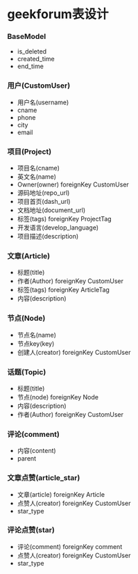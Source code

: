 # geekforum表设计

### BaseModel
- is_deleted
- created_time
- end_time

### 用户(CustomUser)
- 用户名(username)
- cname
- phone
- city
- email

### 项目(Project)
- 项目名(cname)
- 英文名(name)
- Owner(owner)        foreignKey CustomUser
- 源码地址(repo_url)
- 项目首页(dash_url)
- 文档地址(document_url)
- 标签(tags)          foreignKey ProjectTag
- 开发语言(develop_language)
- 项目描述(description)

### 文章(Article)
- 标题(title)
- 作者(Author)        foreignKey CustomUser
- 标签(tags)          foreignKey ArticleTag
- 内容(description)

### 节点(Node)
- 节点名(name)
- 节点key(key)
- 创建人(creator)     foreignKey CustomUser

### 话题(Topic)
- 标题(title)
- 节点(node)          foreignKey Node
- 内容(description)   
- 作者(Author)        foreignKey CustomUser

### 评论(comment)
- 内容(content)
- parent

### 文章点赞(article_star)
- 文章(article)       foreignKey Article
- 点赞人(creator)     foreignKey CustomUser
- star_type            

### 评论点赞(star)
- 评论(comment)       foreignKey comment
- 点赞人(creator)     foreignKey CustomUser
- star_type

